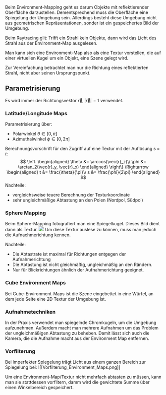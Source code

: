 
Beim Environment-Mapping geht es darum Objekte mit reflektierender Oberfläche darzustellen.
Dementsprechend muss die Oberfläche eine Spiegelung der Umgebung sein.
Allerdings besteht diese Umgebung nicht aus geometrischen Repräsentationen, sonder ist ein gespeichertes Bild der Umgebung.

Beim Raytracing gilt: Trifft ein Strahl kein Objekte, dann wird das Licht des Strahl aus der Environment-Map ausgelesen.

Man kann sich eine Environment-Map also als eine Textur vorstellen, die auf einer virtuellen Kugel um ein Objekt, eine Szene gelegt wird.

Zur Vereinfachung betrachtet man nur die Richtung eines reflektierten Strahl, nicht aber seinen Ursprungspunkt.

## Parametrisierung
Es wird immer der Richtungsvektor $\vec{r}, |\vec{r}| = 1$ verwendet.

### Latitude/Longitude Maps
Parametrisierung über:
- Polarwinkel $\theta \in [0, \pi]$
- Azimuthalwinkel $\phi \in [0, 2\pi]$

Berechnungsvorschrift für den Zugriff auf eine Textur mit der Auflösung $s \times t$:
$$
	\left.
	\begin{aligned}
		\theta &= \arccos(\vec{r}_z)\\
		\phi &= \arctan_2(\vec{r}_y, \vec{r}_x)
	\end{aligned}
	\right\}
	\Rightarrow
	\begin{aligned}
		t &= \frac{\theta}{\pi}\\
		s &= \frac{\phi}{2\pi}
	\end{aligned}
$$
Nachteile:
- vergleichsweise teuere Berechnung der Texturkoordinate
- sehr ungleichmäßige Abtastung an den Polen (Nordpol, Südpol)



### Sphere Mapping

Beim Sphere-Mapping fotografiert man eine Spiegelkugel. Dieses Bild dient dann als Textur.
![](sphere_mapping.png)
Um diese Textur auslese zu können, muss man jedoch die Aufnachmerichtung kennen.

Nachteile:
- Die Abtastrate ist maximal für Richtungen entgegen der Aufnahmerichtung
- Die Abtastung ist nicht gleichmäßig, ungleichmäßig an den Rändern.
- Nur für Blickrichtungen ähnlich der Aufnahmerichtung geeignet.

### Cube Environment Maps

Bei Cube-Environment-Maps ist die Szene eingebettet in eine Würfel, an dem jede Seite eine 2D Textur der Umgebung ist.


### Aufnahmetechniken

In der Praxis verwendet man spiegelnde Chromkugeln, um die Umgebung aufzunehmen.
Außerdem macht man mehrere Aufnahmen um das Problem der ungleichmäßigen Abtastung zu beheben. 
Damit lässt sich auch die Kamera, die die Aufnahme macht aus der Environment Map entfernen.


### Vorfilterung

Bei imperfekter Spiegelung trägt Licht aus einem ganzen Bereich zur Spiegelung bei:
![[Vorfilterung_Environment_Maps.png]]

Um eine Environment-Map/Textur nicht mehrfach abtasten zu müssen, kann man sie stattdessen vorflitern, damm wird die gewichtete Summe über einen Winkelbereich gespeichert.